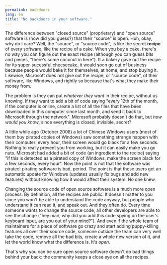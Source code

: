```yaml
---
permalink: backdoors
lang: en
title: "No backdoors in your software."
---
```


The difference between "closed source" (proprietary) and "open 
source" software is (how did you guess?) that their "source" is open. 
Huh, okay, why do I care? Well, the "source", or "source code", is like 
the secret <b>recipe</b> of every software, like the recipe of a cake. 
When you buy a cake, there's no way you can figure out the exact recipe 
(although you can guess bits and pieces, "there's some coconut in 
here"). If a bakery gave out the recipe for its super-sucessful 
cheesecake, it would soon go out of business because people would bake 
it for themselves, at home, and stop buying it. Likewise, Microsoft does 
not give out the recipe, or "source code", of their software, like 
Windows, and rightly so because that's what they make their money 
from.

The problem is they can put <i>whatever they want</i> in their 
recipe, without us knowing. If they want to add a bit of code saying 
"every 12th of the month, if the computer is online, create a list of 
all the files that have been downloaded in this computer since last 
month, and send it back to Microsoft through the network". Microsoft 
probably doesn't do that, but <i>how would you know</i>, since 
everything is closed, invisible, secret?

A little while ago (October 2008) a lot of Chinese Windows users 
(most of them buy pirated copies of Windows) saw something strange 
happen with their computer: every hour, their screen would go black for 
a few seconds. Nothing to really prevent you from working, but it can 
easily make you go nuts. Microsoft had added a bit of code (an 
ingredient to the recipe) saying "if this is detected as a pirated copy 
of Windows, make the screen black for a few seconds, every hour". Now 
the point is not that the software was pirated: pirating software is 
bad, period. The point is that these users got an automatic update for 
Windows (updates usually fix bugs and add new features) without knowing 
how it would affect their system. No one knew.

Changing the source code of open source software is a much more open 
process. By definition, all the recipes are public. It doesn't matter to 
you since you won't be able to understand the code anyway, but people 
who understand it can read it, and speak out. And they often do. Every 
time someone wants to change the source code, all other developers are 
able to see the change ("hey man, why did you add this code spying on 
the user's keyboard input, are you out of your mind?"). And even if the 
whole team of maintainers for a piece of software go crazy and start 
adding puppy-killing features all over their source code, someone 
outside the team can very well take the code, remove all the bad bits, 
create a whole new version of it, and let the world know what the 
difference is. It's <i>open</i>.

That's why you can be sure open source software doesn't do bad things 
behind your back: the community keeps a close eye on all the 
recipes.




